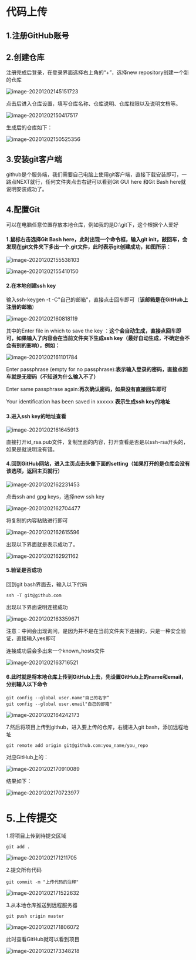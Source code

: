 # 代码上传

## 1.注册GitHub账号

[注册网页]: https://github.com/

## 2.创建仓库

注册完成后登录，在登录界面选择右上角的“+”，选择new repository创建一个新的仓库

![image-20201202145151723](C:\Users\YYQ\AppData\Roaming\Typora\typora-user-images\image-20201202145151723.png)

点击后进入仓库设置，填写仓库名称、仓库说明、仓库权限以及说明文档等。

![image-20201202150417517](C:\Users\YYQ\AppData\Roaming\Typora\typora-user-images\image-20201202150417517.png)

生成后的仓库如下：

![image-20201202150525356](C:\Users\YYQ\AppData\Roaming\Typora\typora-user-images\image-20201202150525356.png)

## 3.安装git客户端

[下载地址]: https://gitforwindows.org/

github是个服务端，我们需要自己电脑上使用git客户端，直接下载安装即可，一路点NEXT就行，任何文件夹点击右键可以看到Git GUI here 和Git Bash here就说明安装成功了。

## 4.配置Git

可以在电脑任意位置存放本地仓库，例如我的是D:\git下，这个根据个人爱好

#### 1.鼠标右击选择Git Bash here，此时出现一个命令框，输入git init，敲回车，会发现在git文件夹下多出一个.git文件，此时表示git创建成功，如图所示：

![image-20201202155538103](C:\Users\YYQ\AppData\Roaming\Typora\typora-user-images\image-20201202155538103.png)

![image-20201202155410150](C:\Users\YYQ\AppData\Roaming\Typora\typora-user-images\image-20201202155410150.png)

#### 2.在本地创建ssh key

输入ssh-keygen -t -C"自己的邮箱"，直接点击回车即可（**该邮箱是在GitHub上注册的邮箱**）

![image-20201202160818119](C:\Users\YYQ\AppData\Roaming\Typora\typora-user-images\image-20201202160818119.png)

其中的Enter file in which to save the key ：**这个会自动生成，直接点回车即可，如果输入了内容会在当前文件夹下生成ssh key（最好自动生成，不确定会不会有别的影响），例如：**

![image-20201202161101784](C:\Users\YYQ\AppData\Roaming\Typora\typora-user-images\image-20201202161101784.png)

Enter passphrase (empty for no passphrase):**表示输入登录的密码，直接点回车就是无密码（不知道为什么输入不了）**

Enter same passphrase again:**再次确认密码，如果没有直接回车即可**

Your identification has been saved in xxxxxx **表示生成ssh key的地址**

#### 3.进入ssh key的地址查看

![image-20201202161645913](C:\Users\YYQ\AppData\Roaming\Typora\typora-user-images\image-20201202161645913.png)

直接打开id_rsa.pub文件，复制里面的内容，打开查看是否是以ssh-rsa开头的，如果是就说明没有错。

#### 4.回到GitHub网站，进入主页点击头像下面的setting（如果打开的是仓库会没有该选项，返回主页就行）

![image-20201202162231453](C:\Users\YYQ\AppData\Roaming\Typora\typora-user-images\image-20201202162231453.png)

点击ssh and gpg keys，选择new ssh key

![image-20201202162704477](C:\Users\YYQ\AppData\Roaming\Typora\typora-user-images\image-20201202162704477.png)

将复制的内容粘贴进行即可

![image-20201202162615596](C:\Users\YYQ\AppData\Roaming\Typora\typora-user-images\image-20201202162615596.png)

出现以下界面就是表示成功了。

![image-20201202162921162](C:\Users\YYQ\AppData\Roaming\Typora\typora-user-images\image-20201202162921162.png)

#### 5.验证是否成功

回到git bash界面去，输入以下代码

```
ssh -T git@github.com
```

出现以下界面说明连接成功

![image-20201202163359671](C:\Users\YYQ\AppData\Roaming\Typora\typora-user-images\image-20201202163359671.png)

注意：中间会出现询问，是因为并不是在当前文件夹下连接的，只是一种安全验证，直接输入yes即可

连接成功后会多出来一个known_hosts文件

![image-20201202163716521](C:\Users\YYQ\AppData\Roaming\Typora\typora-user-images\image-20201202163716521.png)

#### 6.此时就是将本地仓库上传到GitHub上去，先设置GitHub上的name和email，分别输入以下命令

```
git config --global user.name"自己的名字“
git config --global user.email"自己的邮箱"
```

![image-20201202164242173](C:\Users\YYQ\AppData\Roaming\Typora\typora-user-images\image-20201202164242173.png)

7.然后将项目上传到github，进入要上传的仓库，右键进入git bash，添加远程地址

```
git remote add origin git@github.com:you_name/you_repo
```

对应GitHub上的：

![image-20201202170910089](C:/Users/YYQ/AppData/Roaming/Typora/typora-user-images/image-20201202170910089.png)

结果如下：

![image-20201202170723977](C:/Users/YYQ/AppData/Roaming/Typora/typora-user-images/image-20201202170723977.png)

# 5.上传提交

1.将项目上传到待提交区域

```
git add .
```

![image-20201202171211705](C:/Users/YYQ/AppData/Roaming/Typora/typora-user-images/image-20201202171211705.png)

2.提交所有代码

```
git commit -m "上传代码的注释"
```

![image-20201202171522632](C:/Users/YYQ/AppData/Roaming/Typora/typora-user-images/image-20201202171522632.png)

3.从本地仓库推送到远程服务器

```
git push origin master
```

![image-20201202171806072](C:/Users/YYQ/AppData/Roaming/Typora/typora-user-images/image-20201202171806072.png)



此时查看GitHub就可以看到项目

![image-20201202173348218](C:/Users/YYQ/AppData/Roaming/Typora/typora-user-images/image-20201202173348218.png)



